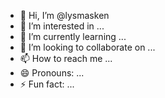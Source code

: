- 👋 Hi, I’m @lysmasken
- 👀 I’m interested in ...
- 🌱 I’m currently learning ...
- 💞️ I’m looking to collaborate on ...
- 📫 How to reach me ...
- 😄 Pronouns: ...
- ⚡ Fun fact: ...

<!---
lysmasken/lysmasken is a ✨ special ✨ repository because its `README.md` (this file) appears on your GitHub profile.
You can click the Preview link to take a look at your changes.
--->
